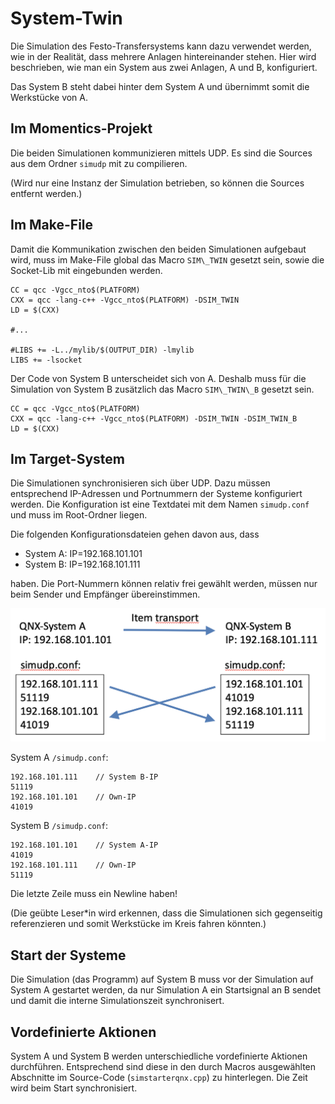 # System-Twin #
Die Simulation des Festo-Transfersystems kann dazu verwendet werden, wie in der Realität, dass mehrere Anlagen hintereinander stehen. Hier wird beschrieben, wie man ein System aus zwei Anlagen, A und B, konfiguriert. 

Das System B steht dabei hinter dem System A und übernimmt somit die Werkstücke von A.

## Im Momentics-Projekt ##
Die beiden Simulationen kommunizieren mittels UDP. Es sind die Sources aus dem Ordner `simudp` mit zu compilieren. 

(Wird nur eine Instanz der Simulation betrieben, so können die Sources entfernt werden.)

## Im Make-File ##
Damit die Kommunikation zwischen den beiden Simulationen aufgebaut wird, muss im Make-File global das Macro `SIM\_TWIN` gesetzt sein, sowie die Socket-Lib mit eingebunden werden.

```
CC = qcc -Vgcc_nto$(PLATFORM)
CXX = qcc -lang-c++ -Vgcc_nto$(PLATFORM) -DSIM_TWIN 
LD = $(CXX)

#...

#LIBS += -L../mylib/$(OUTPUT_DIR) -lmylib
LIBS += -lsocket
```

Der Code von System B unterscheidet sich von A. Deshalb muss für die Simulation von System B zusätzlich das Macro `SIM\_TWIN\_B` gesetzt sein.

```
CC = qcc -Vgcc_nto$(PLATFORM)
CXX = qcc -lang-c++ -Vgcc_nto$(PLATFORM) -DSIM_TWIN -DSIM_TWIN_B
LD = $(CXX)
```

## Im Target-System ##
Die Simulationen synchronisieren sich über UDP. Dazu müssen entsprechend IP-Adressen und Portnummern der Systeme konfiguriert werden. Die Konfiguration ist eine Textdatei mit dem Namen `simudp.conf` und muss im Root-Ordner liegen.

Die folgenden Konfigurationsdateien gehen davon aus, dass 

- System A: IP=192.168.101.101
- System B: IP=192.168.101.111

haben. Die Port-Nummern können relativ frei gewählt werden, müssen nur beim Sender und Empfänger übereinstimmen.

![Übersicht Simconf](simudp_conf2.png)

System A `/simudp.conf`:

```
192.168.101.111    // System B-IP
51119
192.168.101.101    // Own-IP
41019

```

System B `/simudp.conf`:

```
192.168.101.101    // System A-IP
41019
192.168.101.111    // Own-IP
51119

```
Die letzte Zeile muss ein Newline haben!

(Die geübte Leser*in wird erkennen, dass die Simulationen sich gegenseitig referenzieren und somit Werkstücke im Kreis fahren könnten.)

## Start der Systeme ##
Die Simulation (das Programm) auf System B muss vor der Simulation auf System A gestartet werden, da nur Simulation A ein Startsignal an B sendet und damit die interne Simulationszeit synchronisert.

## Vordefinierte Aktionen ##
System A und System B werden unterschiedliche vordefinierte Aktionen durchführen. Entsprechend sind diese in den durch Macros ausgewählten Abschnitte im Source-Code (`simstarterqnx.cpp`) zu hinterlegen. Die Zeit wird beim Start synchronisiert.


